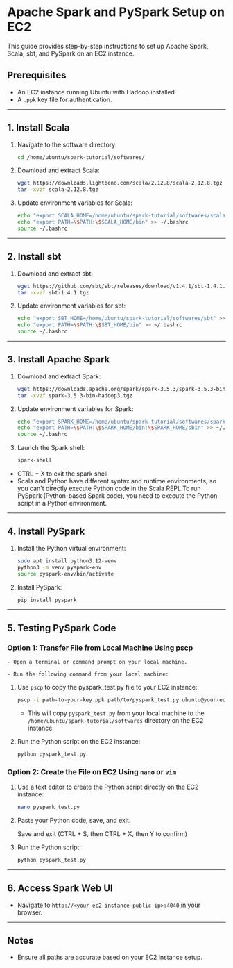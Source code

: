 
# Apache Spark and PySpark Setup on EC2

This guide provides step-by-step instructions to set up Apache Spark, Scala, sbt, and PySpark on an EC2 instance.

## Prerequisites
- An EC2 instance running Ubuntu with Hadoop installed
- A `.ppk` key file for authentication.

---

## 1. Install Scala
1. Navigate to the software directory:
   ```bash
   cd /home/ubuntu/spark-tutorial/softwares/
   ```
2. Download and extract Scala:
   ```bash
   wget https://downloads.lightbend.com/scala/2.12.8/scala-2.12.8.tgz
   tar -xvzf scala-2.12.8.tgz
   ```
3. Update environment variables for Scala:
   ```bash
   echo "export SCALA_HOME=/home/ubuntu/spark-tutorial/softwares/scala-2.12.8" >> ~/.bashrc
   echo "export PATH=\$PATH:\$SCALA_HOME/bin" >> ~/.bashrc
   source ~/.bashrc
   ```

---

## 2. Install sbt
1. Download and extract sbt:
   ```bash
   wget https://github.com/sbt/sbt/releases/download/v1.4.1/sbt-1.4.1.tgz
   tar -xvzf sbt-1.4.1.tgz
   ```
2. Update environment variables for sbt:
   ```bash
   echo "export SBT_HOME=/home/ubuntu/spark-tutorial/softwares/sbt" >> ~/.bashrc
   echo "export PATH=\$PATH:\$SBT_HOME/bin" >> ~/.bashrc
   source ~/.bashrc
   ```

---

## 3. Install Apache Spark
1. Download and extract Spark:
   ```bash
   wget https://downloads.apache.org/spark/spark-3.5.3/spark-3.5.3-bin-hadoop3.tgz
   tar -xvzf spark-3.5.3-bin-hadoop3.tgz
   ```
2. Update environment variables for Spark:
   ```bash
   echo "export SPARK_HOME=/home/ubuntu/spark-tutorial/softwares/spark-3.5.3-bin-hadoop3" >> ~/.bashrc
   echo "export PATH=\$PATH:\$SPARK_HOME/bin:\$SPARK_HOME/sbin" >> ~/.bashrc
   source ~/.bashrc
   ```
3. Launch the Spark shell:
   ```bash
   spark-shell
   ```
  
  - CTRL + X to exit the spark shell
  - Scala and Python have different syntax and runtime environments, so you can't directly execute Python code in the Scala REPL.To run PySpark (Python-based Spark code), you need to execute the Python script in a Python environment.

---

## 4. Install PySpark
1. Install the Python virtual environment:
   ```bash
   sudo apt install python3.12-venv
   python3 -m venv pyspark-env
   source pyspark-env/bin/activate
   ```
2. Install PySpark:
   ```bash
   pip install pyspark
   ```

---

## 5. Testing PySpark Code

### Option 1: Transfer File from Local Machine Using pscp

    - Open a terminal or command prompt on your local machine.

    - Run the following command from your local machine:

1. Use `pscp` to copy the pyspark_test.py file to your EC2 instance:
   ```bash
   pscp -i path-to-your-key.ppk path/to/pyspark_test.py ubuntu@your-ec2-public-ip:/home/ubuntu/spark-tutorial/softwares
   ```
   - This will copy `pyspark_test.py` from your local machine to the `/home/ubuntu/spark-tutorial/softwares` directory on the EC2 instance.

2. Run the Python script on the EC2 instance:
   ```bash
   python pyspark_test.py
   ```

### Option 2: Create the File on EC2 Using `nano` or `vim`
1. Use a text editor to create the Python script directly on the EC2 instance:
   ```bash
   nano pyspark_test.py
   ```
2. Paste your Python code, save, and exit.

   Save and exit (CTRL + S, then CTRL + X, then Y to confirm)
   
3. Run the Python script:
   ```bash
   python pyspark_test.py
   ```

---

## 6. Access Spark Web UI
- Navigate to `http://<your-ec2-instance-public-ip>:4040` in your browser.

---

## Notes
- Ensure all paths are accurate based on your EC2 instance setup.

